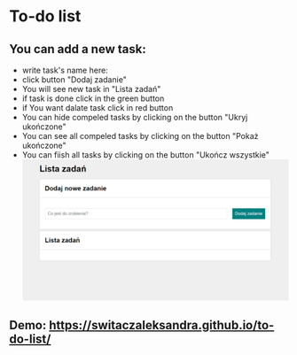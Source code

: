 # To-do list


## You can add a new task:
- write task's name here:
- click button "Dodaj zadanie"
- You will see new task in "Lista zadań" 
- if task is done click in the green button
- if You want dalate task click in red button
- You can hide compeled tasks by clicking on the button "Ukryj ukończone" 
- You can see all compeled tasks by clicking on the button "Pokaż ukończone"
- You can fiish all tasks by clicking on the button "Ukończ wszystkie"
![$](./images/Animation.gif)

## Demo: https://switaczaleksandra.github.io/to-do-list/


